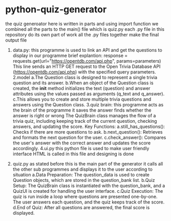 # python-quiz-generator

the quiz generoator here is written in parts and using import function we combined all the parts to the main() file which is quiz.py
each .py file in this repository do its own part of work
all the .py files together make the final output file 
1. data.py:
this  programme is used to link an API and get the questions to display in our programme
brief explantion:
response = requests.get(url="https://opentdb.com/api.php", params=parameters)
This line sends an HTTP GET request to the Open Trivia Database API (https://opentdb.com/api.php) with the specified query parameters.
2.model
 a.The Question class is designed to represent a single trivia question and its answer.
 b.When an object of the Question class is created, the __init__ method initializes the text (question) and answer attributes using the values passed as arguments (q_text and q_answer).
 c.This allows you to create and store multiple trivia questions and answers using the Question class.
3.quiz brain:
this programme acts as the brain of the programme it saves the answer finds whether the answer is right or wrong
The QuizBrain class manages the flow of a trivia quiz, including keeping track of the current question, checking answers, and updating the score.
Key Functions:
 a.still_has_questions(): Checks if there are more questions to ask.
 b.next_question(): Retrieves and formats the next question for the user.
 c.check_answer(): Compares the user's answer with the correct answer and updates the score accordingly.
4.ui.py
this python file is used to make user friendly interface HTML is called in this file and designing is done

5. quiz.py
as stated before this is the main part of the generator it calls all the other sub programmes and displays it to the user according to situation
 a.Data Preparation: The question_data is used to create Question objects, which are stored in the question_bank list.
 b.Quiz Setup: The QuizBrain class is instantiated with the question_bank, and a QuizUI is created for handling the user interface.
 c.Quiz Execution: The quiz is run inside a loop where questions are presented one-by-one. The user answers each question, and the quiz keeps track of the score.
 d.End of Quiz: After all questions are answered, the final score is displayed.
